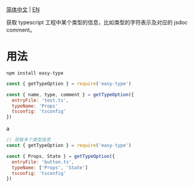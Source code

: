 [简体中文](./Readme.zh.md) | [EN](../Readme.md)

获取 typescript 工程中某个类型的信息，比如类型的字符表示及对应的 jsdoc comment。

# 用法

```shell
npm install easy-type
```

```javascript
const { getTypeOption } = require('easy-type')

const { name, type, comment } = getTypeOption({
  entryFile: 'test.ts',
  typeName: 'Props'
  tsconfig: 'tsconfig'
})
```

a

```javascript
// 获取多个类型信息
const { getTypeOption } = require('easy-type')

const { Props, State } = getTypeOption({
  entryFile: 'button.ts',
  typeName: ['Props', 'State']
  tsconfig: 'tsconfig'
})
```
